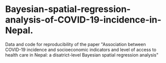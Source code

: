 # Bayesian-spatial-regression-analysis-of-COVID-19-incidence-in-Nepal.
Data and code for reproducibility of the paper "Association between COVID-19 incidence and socioeconomic indicators and level of access to health care in Nepal: a disatrict-level Bayesian spatial regression analysis"
